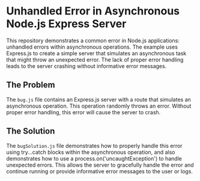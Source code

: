 # Unhandled Error in Asynchronous Node.js Express Server

This repository demonstrates a common error in Node.js applications: unhandled errors within asynchronous operations.  The example uses Express.js to create a simple server that simulates an asynchronous task that might throw an unexpected error. The lack of proper error handling leads to the server crashing without informative error messages.

## The Problem

The `bug.js` file contains an Express.js server with a route that simulates an asynchronous operation. This operation randomly throws an error. Without proper error handling, this error will cause the server to crash.

## The Solution

The `bugSolution.js` file demonstrates how to properly handle this error using try...catch blocks within the asynchronous operation, and also demonstrates how to use a process.on('uncaughtException') to handle unexpected errors. This allows the server to gracefully handle the error and continue running or provide informative error messages to the user or logs.